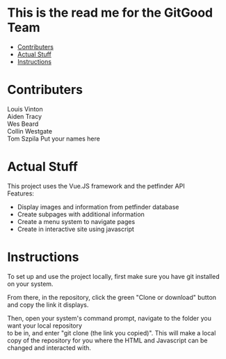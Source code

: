 # This is the read me for the GitGood Team
- [Contributers](#Contributers)
- [Actual Stuff](Information)
- [Instructions](Instructions)  

# Contributers
Louis Vinton  
Aiden Tracy  
Wes Beard  
Collin Westgate  
Tom Szpila
Put your names here

# Actual Stuff
This project uses the Vue.JS framework and the petfinder API  
Features:
* Display images and information from petfinder database
* Create subpages with additional information
* Create a menu system to navigate pages
* Create in interactive site using javascript

# Instructions  
To set up and use the project locally, first make sure you have git installed on your system.  
  
From there, in the repository, click the green "Clone or download" button and copy the link it displays.  
  
Then, open your system's command prompt, navigate to the folder you want your local repository  
to be in, and enter "git clone (the link you copied)". This will make a local copy of the
repository for you where the HTML and Javascript can be changed and interacted with.
